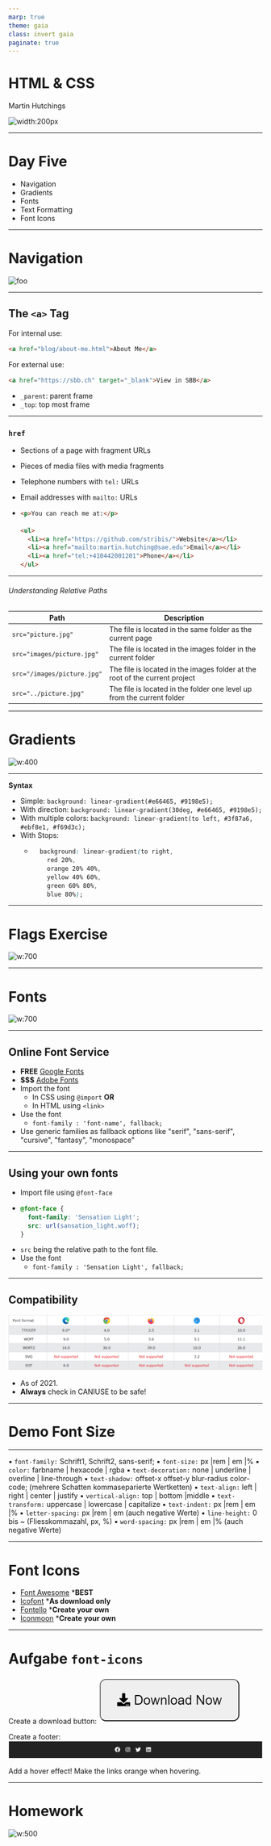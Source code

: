 ```yaml
---
marp: true
theme: gaia
class: invert gaia
paginate: true
---
```


<!--
_class: lead gaia
-->
# HTML & CSS 

Martin Hutchings 

![width:200px](https://upload.wikimedia.org/wikipedia/commons/thumb/8/85/SAE_Institute_logo_black_no_space.svg/1200px-SAE_Institute_logo_black_no_space.svg.png)

---

# Day Five

* Navigation
* Gradients
* Fonts
* Text Formatting
* Font Icons


---

<!-- _class: lead gaia -->
# Navigation
![foo](https://c.tenor.com/CbhnRg0n7ksAAAAC/kermit-the-frog-looking-for-directions.gif)

---

## The `<a>` Tag

For internal use: 
```html
<a href="blog/about-me.html">About Me</a>
```

For external use:
```html
<a href="https://sbb.ch" target="_blank">View in SBB</a>
```

* `_parent`: parent frame
* `_top`: top most frame

---

### `href`

* Sections of a page with fragment URLs
* Pieces of media files with media fragments
* Telephone numbers with `tel:` URLs
* Email addresses with `mailto:` URLs

* ```html
  <p>You can reach me at:</p>

  <ul>
    <li><a href="https://github.com/stribis/">Website</a></li>
    <li><a href="mailto:martin.hutching@sae.edu">Email</a></li>
    <li><a href="tel:+410442001201">Phone</a></li>
  </ul>

  ```

---

###### Understanding Relative Paths

|Path|	Description|
|-|-|
|`src="picture.jpg"`	|The file is located in the same folder as the current page|
|`src="images/picture.jpg"`|	The file is located in the images folder in the current folder|
|`src="/images/picture.jpg"`|	The file is located in the images folder at the root of the current project|
|`src="../picture.jpg"`|	The file is located in the folder one level up from the current folder|

---

<!-- _class: lead gaia -->
# Gradients
![w:400](https://c.tenor.com/fdHcW65ZekwAAAAM/rgb-rgb-intensifies.gif)

---
**Syntax**
* Simple: `background: linear-gradient(#e66465, #9198e5);`
* With direction: `background: linear-gradient(30deg, #e66465, #9198e5);`
* With multiple colors: `background: linear-gradient(to left, #3f87a6, #ebf8e1, #f69d3c);`
* With Stops: 
  * ```css 
      background: linear-gradient(to right, 
        red 20%, 
        orange 20% 40%, 
        yellow 40% 60%, 
        green 60% 80%, 
        blue 80%);
    ```
---

<!-- _class: lead gaia -->
# Flags Exercise
![w:700](https://c.tenor.com/8p5Y6lnJ34EAAAAC/donald-trump-trump.gif)

---

<!-- _class: lead gaia -->
# Fonts
![w:700](https://c.tenor.com/DRsTGW2fl7sAAAAC/smile-font.gif)

---

## Online Font Service

* **FREE** [Google Fonts](https://fonts.google.com/) 
* **$$$**  [Adobe Fonts](https://fonts.adobe.com/) 
* Import the font
  * In CSS using `@import` **OR**
  * In HTML using `<link>`
* Use the font 
  * `font-family : 'font-name', fallback;`
* Use generic families as fallback options like "serif", "sans-serif", "cursive", "fantasy", "monospace"

---

## Using your own fonts

* Import file using `@font-face`
* ```css
  @font-face {
    font-family: 'Sensation Light';
    src: url(sansation_light.woff);
  }
  ```
* `src` being the relative path to the font file.
* Use the font 
  * `font-family : 'Sensation Light', fallback;`

---

## Compatibility

![w:1100](images/sc10.png)

* As of 2021. 
* **Always** check in CANIUSE to be safe!

---

<!-- _class: lead gaia -->
# Demo Font Size

---

▪ `font-family:` Schrift1, Schrift2, sans-serif;
▪ `font-size:` px |rem | em |%
▪ `color:` farbname | hexacode | rgba
▪ `text-decoration:` none | underline | overline | line-through
▪ `text-shadow:` offset-x offset-y blur-radius color-code;
(mehrere Schatten kommaseparierte Wertketten)
▪ `text-align:` left | right | center | justify
▪ `vertical-align:` top | bottom |middle
▪ `text-transform:` uppercase | lowercase | capitalize
▪ `text-indent:`  px |rem | em |%
▪ `letter-spacing:`  px |rem | em (auch negative Werte)
▪ `line-height:` 0 bis ~ (Fliesskommazahl, px, %)
▪ `word-spacing:` px |rem | em |% (auch negative Werte)

---

# Font Icons

* [Font Awesome](https://fontawesome.com/) ***BEST**
* [Icofont](https://icofont.com/) ***As download only**
* [Fontello](https://fontello.com/) ***Create your own**
* [Iconmoon](https://icomoon.io/) ***Create your own**

---

# Aufgabe `font-icons`

Create a download button:
![foo](images/sc11.png)

Create a footer:
![w:1000](images/sc12.png)

Add a hover effect! Make the links orange when hovering.

---

<!-- _class: lead gaia -->
# Homework
![w:500](https://c.tenor.com/xATuBt2dRhwAAAAC/kitten-cat.gif)

